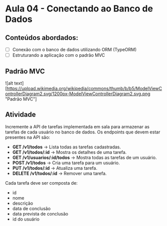 # Aula 04 - Conectando ao Banco de Dados
## Conteúdos abordados:
- [ ] Conexão com o banco de dados utilizando ORM (TypeORM)
- [ ] Estruturando a aplicação com o padrão MVC

## Padrão MVC
![alt text][https://upload.wikimedia.org/wikipedia/commons/thumb/b/b5/ModelViewControllerDiagram2.svg/1200px-ModelViewControllerDiagram2.svg.png
 "Padrão MVC"]

## Atividade
Incremente a API de tarefas implementada em sala para armazenar as tarefas de cada usuário no banco de dados. Os endpoints que devem estar presentes na API são:
- **GET /v1/todos** -> Lista todas as tarefas cadastradas.
- **GET /v1/todos/:id** -> Mostra os detalhes de uma tarefa.
- **GET /v1/usuarios/:id/todos** -> Mostra todas as tarefas de um usuário.
- **POST /v1/todos** -> Cria uma tarefa para um usuário.
- **PUT /v1/todos/:id** -> Atualiza uma tarefa.
- **DELETE /v1/todos/:id** -> Remover uma tarefa.

Cada tarefa deve ser composta de:
- id
- nome
- descrição
- data de conclusão
- data prevista de conclusão
- id do usuário
